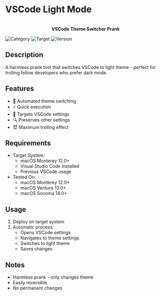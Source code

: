 # VSCode Light Mode

<p align="center">
  <br>
  <strong>VSCode Theme Switcher Prank</strong>
</p>

![Category](https://img.shields.io/badge/Category-Prank-green)
![Target](https://img.shields.io/badge/Target-macOS-blue)
![Version](https://img.shields.io/badge/Version-1.0-green)

## Description

A harmless prank tool that switches VSCode to light theme - perfect for trolling fellow developers who prefer dark mode.

## Features

- 🔄 Automated theme switching
- ⚡ Quick execution
- 🎯 Targets VSCode settings
- 🔍 Preserves other settings
- 😈 Maximum trolling effect

## Requirements

- Target System:
    - macOS Monterey 12.0+
    - Visual Studio Code installed
    - Previous VSCode usage
- Tested On:
    - macOS Monterey 12.0+
    - macOS Ventura 13.0+
    - macOS Sonoma 14.0+

## Usage

1. Deploy on target system
2. Automatic process:
    - Opens VSCode settings
    - Navigates to theme settings
    - Switches to light theme
    - Saves changes

## Notes

- Harmless prank - only changes theme
- Easily reversible
- No permanent changes
